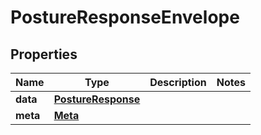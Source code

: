 

# PostureResponseEnvelope


## Properties

| Name | Type | Description | Notes |
|------------ | ------------- | ------------- | -------------|
|**data** | [**PostureResponse**](PostureResponse.md) |  |  |
|**meta** | [**Meta**](Meta.md) |  |  |



